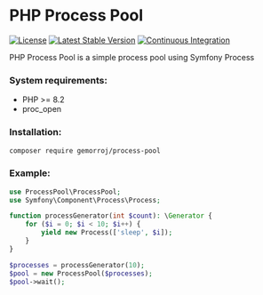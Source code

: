 PHP Process Pool
================

[![License](https://poser.pugx.org/gemorroj/process-pool/license)](https://packagist.org/packages/gemorroj/process-pool)
[![Latest Stable Version](https://poser.pugx.org/gemorroj/process-pool/v/stable)](https://packagist.org/packages/gemorroj/process-pool)
[![Continuous Integration](https://github.com/Gemorroj/process-pool/workflows/Continuous%20Integration/badge.svg)](https://github.com/Gemorroj/process-pool/actions?query=workflow%3A%22Continuous+Integration%22)

PHP Process Pool is a simple process pool using Symfony Process

### System requirements:
- PHP >= 8.2
- proc_open

### Installation:
```bash
composer require gemorroj/process-pool
```

### Example:
```php
use ProcessPool\ProcessPool;
use Symfony\Component\Process\Process;

function processGenerator(int $count): \Generator {
    for ($i = 0; $i < 10; $i++) {
        yield new Process(['sleep', $i]);
    }
}

$processes = processGenerator(10);
$pool = new ProcessPool($processes);
$pool->wait();
```

